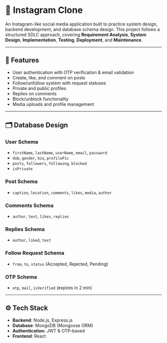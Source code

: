 # 📸 Instagram Clone  

An Instagram-like social media application built to practice system design, backend development, and database schema design. This project follows a structured SDLC approach, covering **Requirement Analysis**, **System Design**, **Implementation**, **Testing**, **Deployment**, and **Maintenance**.  

---

## 📌 Features  
- User authentication with OTP verification & email validation  
- Create, like, and comment on posts  
- Follow/unfollow system with request statuses  
- Private and public profiles  
- Replies on comments  
- Block/unblock functionality  
- Media uploads and profile management  

---

## 🗂️ Database Design  

### **User Schema**  
- `firstName`, `lastName`, `userName`, `email`, `password`  
- `dob`, `gender`, `bio`, `profilePic`  
- `posts`, `followers`, `following`, `blocked`  
- `isPrivate`  

### **Post Schema**  
- `caption`, `location`, `comments`, `likes`, `media`, `author`  

### **Comments Schema**  
- `author`, `text`, `likes`, `replies`  

### **Replies Schema**  
- `author`, `liked`, `text`  

### **Follow Request Schema**  
- `from`, `to`, `status` (Accepted, Rejected, Pending)  

### **OTP Schema**  
- `otp`, `mail`, `isVerified` (expires in 2 min)  

---

## ⚙️ Tech Stack  
- **Backend**: Node.js, Express.js  
- **Database**: MongoDB (Mongoose ORM)  
- **Authentication**: JWT & OTP-based  
- **Frontend**: React
